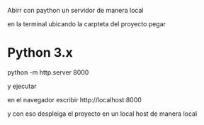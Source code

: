 Abirr con paython un servidor de manera local


en la terminal ubicando la carpteta del proyecto pegar

# Python 3.x
python -m http.server 8000
 

 y ejecutar

 en el navegador escribir 
http://localhost:8000


y con eso despleiga el proyecto en un local host de manera local


